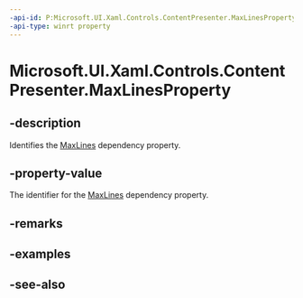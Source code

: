 ```yaml
---
-api-id: P:Microsoft.UI.Xaml.Controls.ContentPresenter.MaxLinesProperty
-api-type: winrt property
---
```


<!-- Property syntax
public Windows.UI.Xaml.DependencyProperty MaxLinesProperty { get; }
-->

# Microsoft.UI.Xaml.Controls.ContentPresenter.MaxLinesProperty

## -description
Identifies the [MaxLines](contentpresenter_maxlines.md) dependency property.

## -property-value
The identifier for the [MaxLines](contentpresenter_maxlines.md) dependency property.

## -remarks

## -examples

## -see-also
